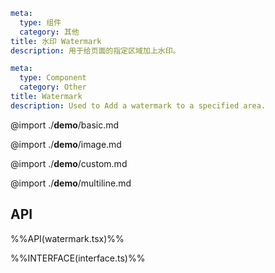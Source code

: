 ```yaml zh-CN
meta:
  type: 组件
  category: 其他
title: 水印 Watermark
description: 用于给页面的指定区域加上水印。
```

```yaml   en-US
meta:
  type: Component
  category: Other
title: Watermark
description: Used to Add a watermark to a specified area.
```

@import ./**demo**/basic.md

@import ./**demo**/image.md

@import ./**demo**/custom.md

@import ./**demo**/multiline.md

## API

%%API(watermark.tsx)%%

%%INTERFACE(interface.ts)%%
